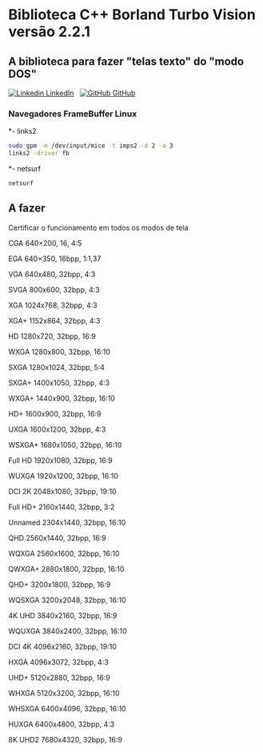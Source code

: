 # Biblioteca C++ Borland Turbo Vision versão 2.2.1
## A biblioteca para fazer "telas texto" do "modo DOS"
[![Linkedin](https://i.stack.imgur.com/gVE0j.png) LinkedIn](https://www.linkedin.com/in/miguel-penteado-760486a9/)
&nbsp;
[![GitHub](https://i.stack.imgur.com/tskMh.png) GitHub](https://github.com/miguel7penteado)

### Navegadores FrameBuffer Linux
*- links2
```bash
sudo gpm -m /dev/input/mice -t imps2 -d 2 -a 3
links2 -driver fb
```
*- netsurf
```bash
netsurf
```

## A fazer
Certificar o funcionamento em todos os modos de tela

CGA 640×200, 16,    4:5

EGA 640×350, 16bpp, 1:1,37

VGA 640x480, 32bpp, 4:3

SVGA 800x600, 32bpp, 4:3

XGA 1024x768, 32bpp, 4:3

XGA+ 1152x864, 32bpp, 4:3

HD 1280x720, 32bpp, 16:9

WXGA 1280x800, 32bpp, 16:10

SXGA 1280x1024, 32bpp, 5:4

SXGA+ 1400x1050, 32bpp, 4:3

WXGA+ 1440x900, 32bpp, 16:10

HD+ 1600x900, 32bpp, 16:9

UXGA 1600x1200, 32bpp, 4:3

WSXGA+ 1680x1050, 32bpp, 16:10

Full HD 1920x1080, 32bpp, 16:9

WUXGA 1920x1200, 32bpp, 16:10

DCI 2K 2048x1080, 32bpp, 19:10

Full HD+ 2160x1440, 32bpp, 3:2

Unnamed 2304x1440, 32bpp, 16:10

QHD 2560x1440, 32bpp, 16:9

WQXGA 2560x1600, 32bpp, 16:10

QWXGA+ 2880x1800, 32bpp, 16:10

QHD+ 3200x1800, 32bpp, 16:9

WQSXGA 3200x2048, 32bpp, 16:10

4K UHD 3840x2160, 32bpp, 16:9

WQUXGA 3840x2400, 32bpp, 16:10

DCI 4K 4096x2160, 32bpp, 19:10

HXGA 4096x3072, 32bpp, 4:3

UHD+ 5120x2880, 32bpp, 16:9

WHXGA 5120x3200, 32bpp, 16:10

WHSXGA 6400x4096, 32bpp, 16:10

HUXGA 6400x4800, 32bpp, 4:3

8K UHD2 7680x4320, 32bpp, 16:9
